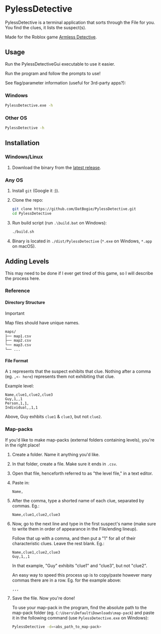 # PylessDetective

PylessDetective is a terminal application that sorts through the File for you.
You find the clues, it lists the suspect(s).

Made for the Roblox game [Armless Detective](https://www.roblox.com/games/97719631053849/Armless-Detective).

## Usage

Run the PylessDetectiveGui executable to use it easier.

Run the program and follow the prompts to use!

See flag/parameter information (useful for 3rd-party apps?):

### Windows

```cmd
PylessDetective.exe -h
```

### Other OS

```sh
PylessDetective -h
```

## Installation

### Windows/Linux

1. Download the binary from the [latest release](https://github.com/DatBogie/PylessDetective/releases/latest).

### Any OS

1. Install `git` (Google it :)).
2. Clone the repo:

    ```sh
    git clone https://github.com/DatBogie/PylessDetective.git
    cd PylessDetective
    ```

3. Run build script (run `.\build.bat` on Windows):

    ```sh
    ./build.sh
    ```

4. Binary is located in `./dist/PylessDetective` (`*.exe` on Windows, `*.app` on macOS).

## Adding Levels

This may need to be done if I ever get tired of this game, so I will describe the process here.

### Reference

#### Directory Structure

> [!Important]
Map files should have unique names.

```fs
maps/
├── map1.csv
├── map2.csv
└── map3.csv
└── ...
```

#### File Format

A `1` represents that the suspect exhibits that clue. Nothing after a comma (eg. `,<- here`) represents them not exhibiting that clue.

Example level:

```csv
Name,clue1,clue2,clue3
Guy,1,,1
Person,1,1,
Individual,,1,1
```

Above, Guy exhbits `clue1` & `clue3`, but not `clue2`.

### Map-packs

If you'd like to make map-packs (external folders containing levels), you're in the right place!

1. Create a folder. Name it anything you'd like.
2. In that folder, create a file. Make sure it ends in `.csv`.
3. Open that file, henceforth referred to as "the level file," in a text editor.
4. Paste in:

    ```csv
    Name,
    ```

5. After the comma, type a shorted name of each clue, separated by commas. Eg.:

    ```csv
    Name,clue1,clue2,clue3
    ```

6. Now, go to the next line and type in the first suspect's name (make sure to write them in order of appearance in the File/ending lineup).

    Follow that up with a comma, and then put a "1" for all of their characteristic clues. Leave the rest blank. Eg.:

    ```csv
    Name,clue1,clue2,clue3
    Guy,1,,1
    ```

    In that example, "Guy" exhibits "clue1" and "clue3", but not "clue2".

    An easy way to speed this process up is to copy/paste however many commas there are in a row. Eg. for the example above:

    ```csv
    ,,,
    ```

7. Save the file. Now you're done!

    To use your map-pack in the program, find the absolute path to the map-pack folder (eg. `C:\Users\Default\Downloads\map-pack`) and paste it in the following command (use `PylessDetective.exe` on Windows):

    ```sh
    PylessDetective -d=<abs_path_to_map-pack>
    ```
